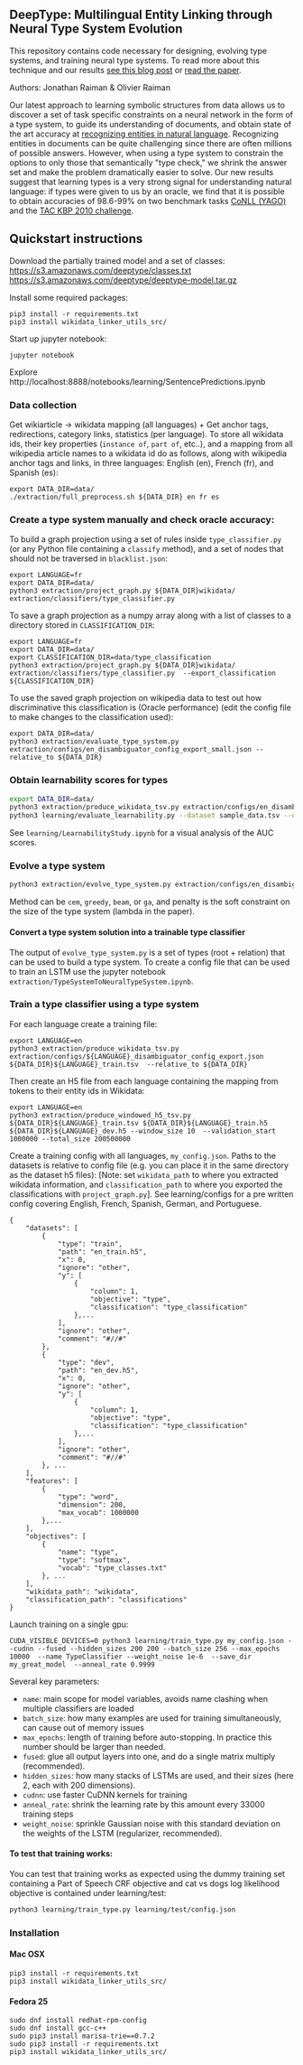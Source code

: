 DeepType: Multilingual Entity Linking through Neural Type System Evolution
--------------------------------------------------------------------------

This repository contains code necessary for designing, evolving type systems, and training neural type systems. To read more about this technique and our results [see this blog post](https://blog.openai.com/discovering-types-for-entity-disambiguation/) or [read the paper](https://arxiv.org/abs/1802.01021).

Authors: Jonathan Raiman & Olivier Raiman

Our latest approach to learning symbolic structures from data allows us to discover a set of task specific constraints on a neural network in the form of a type system, to guide its understanding of documents, and obtain state of the art accuracy at [recognizing entities in natural language](https://en.wikipedia.org/wiki/Entity_linking). Recognizing entities in documents can be quite challenging since there are often millions of possible answers. However, when using a type system to constrain the options to only those that semantically "type check," we shrink the answer set and make the problem dramatically easier to solve. Our new results suggest that learning types is a very strong signal for understanding natural language: if types were given to us by an oracle, we find that it is possible to obtain accuracies of 98.6-99% on two benchmark tasks [CoNLL (YAGO)](https://www.mpi-inf.mpg.de/departments/databases-and-information-systems/research/yago-naga/aida/) and the [TAC KBP 2010 challenge](https://pdfs.semanticscholar.org/b7fb/11ef06b0dcdc89ef0a5507c6c9ccea4206d8.pdf).

## Quickstart instructions
Download the partially trained model and a set of classes:
https://s3.amazonaws.com/deeptype/classes.txt
https://s3.amazonaws.com/deeptype/deeptype-model.tar.gz

Install some required packages:
```
pip3 install -r requirements.txt
pip3 install wikidata_linker_utils_src/
```

Start up jupyter notebook:
```
jupyter notebook
```

Explore
http://localhost:8888/notebooks/learning/SentencePredictions.ipynb

### Data collection

Get wikiarticle -> wikidata mapping (all languages) + Get anchor tags, redirections, category links, statistics (per language). To store all wikidata ids, their key properties (`instance of`, `part of`, etc..), and
a mapping from all wikipedia article names to a wikidata id do as follows,
along with wikipedia anchor tags and links, in three languages: English (en), French (fr), and Spanish (es):

```
export DATA_DIR=data/
./extraction/full_preprocess.sh ${DATA_DIR} en fr es
```

### Create a type system manually and check oracle accuracy:

To build a graph projection using a set of rules inside `type_classifier.py`
(or any Python file containing a `classify` method), and a set of nodes
that should not be traversed in `blacklist.json`:

```
export LANGUAGE=fr
export DATA_DIR=data/
python3 extraction/project_graph.py ${DATA_DIR}wikidata/ extraction/classifiers/type_classifier.py
```

To save a graph projection as a numpy array along with a list of classes to a
directory stored in `CLASSIFICATION_DIR`:

```
export LANGUAGE=fr
export DATA_DIR=data/
export CLASSIFICATION_DIR=data/type_classification
python3 extraction/project_graph.py ${DATA_DIR}wikidata/ extraction/classifiers/type_classifier.py  --export_classification ${CLASSIFICATION_DIR}
```

To use the saved graph projection on wikipedia data to test out how discriminative this
classification is (Oracle performance) (edit the config file to make changes to the classification used):

```
export DATA_DIR=data/
python3 extraction/evaluate_type_system.py extraction/configs/en_disambiguator_config_export_small.json --relative_to ${DATA_DIR}
```

### Obtain learnability scores for types

```bash
export DATA_DIR=data/
python3 extraction/produce_wikidata_tsv.py extraction/configs/en_disambiguator_config_export_small.json --relative_to ${DATA_DIR} sample_data.tsv
python3 learning/evaluate_learnability.py --dataset sample_data.tsv --out report.json --wikidata ${DATA_DIR}wikidata/
```

See `learning/LearnabilityStudy.ipynb` for a visual analysis of the AUC scores.

### Evolve a type system

```bash
python3 extraction/evolve_type_system.py extraction/configs/en_disambiguator_config_export_small.json report.json --relative_to ${DATA_DIR}  --method cem  --penalty 0.00007
```
Method can be `cem`, `greedy`, `beam`, or `ga`, and penalty is the soft constraint on the size of the type system (lambda in the paper).

#### Convert a type system solution into a trainable type classifier

The output of `evolve_type_system.py` is a set of types (root + relation) that can be used to build a type system. To create a config file that can be used to train an LSTM use the jupyter notebook `extraction/TypeSystemToNeuralTypeSystem.ipynb`.

### Train a type classifier using a type system

For each language create a training file:

```
export LANGUAGE=en
python3 extraction/produce_wikidata_tsv.py extraction/configs/${LANGUAGE}_disambiguator_config_export.json ${DATA_DIR}${LANGUAGE}_train.tsv  --relative_to ${DATA_DIR}
```

Then create an H5 file from each language containing the mapping from tokens to their entity ids in Wikidata:

```
export LANGUAGE=en
python3 extraction/produce_windowed_h5_tsv.py ${DATA_DIR}${LANGUAGE}_train.tsv ${DATA_DIR}${LANGUAGE}_train.h5 ${DATA_DIR}${LANGUAGE}_dev.h5 --window_size 10  --validation_start 1000000 --total_size 200500000
```

Create a training config with all languages, `my_config.json`. Paths to the datasets is relative to config file (e.g. you can place it in the same directory as the dataset h5 files):
[Note: set `wikidata_path` to where you extracted wikidata information, and `classification_path` to where you exported the classifications with `project_graph.py`]. See learning/configs for a pre written config covering English, French, Spanish, German, and Portuguese.

```
{
    "datasets": [
        {
            "type": "train",
            "path": "en_train.h5",
            "x": 0,
            "ignore": "other",
            "y": [
                {
                    "column": 1,
                    "objective": "type",
                    "classification": "type_classification"
                },...
            ],
            "ignore": "other",
            "comment": "#//#"
        },
        {
            "type": "dev",
            "path": "en_dev.h5",
            "x": 0,
            "ignore": "other",
            "y": [
                {
                    "column": 1,
                    "objective": "type",
                    "classification": "type_classification"
                },...
            ],
            "ignore": "other",
            "comment": "#//#"
        }, ...
    ],
    "features": [
        {
            "type": "word",
            "dimension": 200,
            "max_vocab": 1000000
        },...
    ],
    "objectives": [
        {
            "name": "type",
            "type": "softmax",
            "vocab": "type_classes.txt"
        }, ...
    ],
    "wikidata_path": "wikidata",
    "classification_path": "classifications"
}
```

Launch training on a single gpu:

```
CUDA_VISIBLE_DEVICES=0 python3 learning/train_type.py my_config.json --cudnn --fused --hidden_sizes 200 200 --batch_size 256 --max_epochs 10000  --name TypeClassifier --weight_noise 1e-6  --save_dir my_great_model  --anneal_rate 0.9999
```

Several key parameters:

- `name`: main scope for model variables, avoids name clashing when multiple classifiers are loaded
- `batch_size`: how many examples are used for training simultaneously, can cause out of memory issues
- `max_epochs`: length of training before auto-stopping. In practice this number should be larger than needed.
- `fused`: glue all output layers into one, and do a single matrix multiply (recommended).
- `hidden_sizes`: how many stacks of LSTMs are used, and their sizes (here 2, each with 200 dimensions).
- `cudnn`: use faster CuDNN kernels for training
- `anneal_rate`: shrink the learning rate by this amount every 33000 training steps
- `weight_noise`: sprinkle Gaussian noise with this standard deviation on the weights of the LSTM (regularizer, recommended).


#### To test that training works:

You can test that training works as expected using the dummy training set containing a Part of Speech CRF objective and cat vs dogs log likelihood objective is contained under learning/test:

```bash
python3 learning/train_type.py learning/test/config.json
```

### Installation

#### Mac OSX

```
pip3 install -r requirements.txt
pip3 install wikidata_linker_utils_src/
```

#### Fedora 25

```
sudo dnf install redhat-rpm-config
sudo dnf install gcc-c++
sudo pip3 install marisa-trie==0.7.2
sudo pip3 install -r requirements.txt
pip3 install wikidata_linker_utils_src/
```
